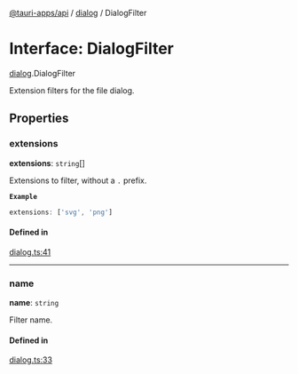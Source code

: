 [@tauri-apps/api](../README.md) / [dialog](../modules/dialog.md) / DialogFilter

# Interface: DialogFilter

[dialog](../modules/dialog.md).DialogFilter

Extension filters for the file dialog.

## Properties

### extensions

 **extensions**: `string`[]

Extensions to filter, without a `.` prefix.

**`Example`**

```typescript
extensions: ['svg', 'png']
```

#### Defined in

[dialog.ts:41](https://github.com/tauri-apps/tauri/blob/b1d5342/tooling/api/src/dialog.ts#L41)

___

### name

 **name**: `string`

Filter name.

#### Defined in

[dialog.ts:33](https://github.com/tauri-apps/tauri/blob/b1d5342/tooling/api/src/dialog.ts#L33)
